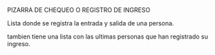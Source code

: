 PIZARRA DE CHEQUEO O REGISTRO DE INGRESO

Lista donde se registra la entrada y salida de una persona.

tambien tiene una lista con las ultimas personas que han 
registrado su ingreso.
